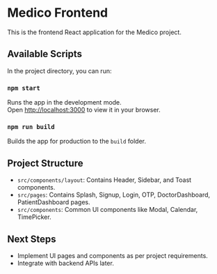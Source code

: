 # Medico Frontend

This is the frontend React application for the Medico project.

## Available Scripts

In the project directory, you can run:

### `npm start`

Runs the app in the development mode.  
Open [http://localhost:3000](http://localhost:3000) to view it in your browser.

### `npm run build`

Builds the app for production to the `build` folder.

## Project Structure

- `src/components/layout`: Contains Header, Sidebar, and Toast components.
- `src/pages`: Contains Splash, Signup, Login, OTP, DoctorDashboard, PatientDashboard pages.
- `src/components`: Common UI components like Modal, Calendar, TimePicker.

## Next Steps

- Implement UI pages and components as per project requirements.
- Integrate with backend APIs later.
